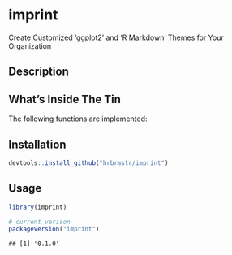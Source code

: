 
# imprint

Create Customized ‘ggplot2’ and ‘R Markdown’ Themes for Your
Organization

## Description

## What’s Inside The Tin

The following functions are implemented:

## Installation

``` r
devtools::install_github("hrbrmstr/imprint")
```

## Usage

``` r
library(imprint)

# current verison
packageVersion("imprint")
```

    ## [1] '0.1.0'
